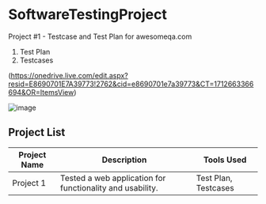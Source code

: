 # SoftwareTestingProject

Project #1 -  Testcase and Test Plan for awesomeqa.com

1. Test Plan
2. Testcases

(https://onedrive.live.com/edit.aspx?resid=E8690701E7A39773!2762&cid=e8690701e7a39773&CT=1712663366694&OR=ItemsView)

![image](https://github.com/bhushan021997/SoftwareTestingProject/assets/71091368/3e0eef1b-a890-459d-b54a-3175f98e2cf7)

## Project List

| Project Name | Description | Tools Used |
|--------------|-------------|------------|
| Project 1    | Tested a web application for functionality and usability. | Test Plan, Testcases |

